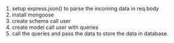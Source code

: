 1. setup express.json() to parse the incoming data in req.body
2. install mongoose
3. create schema call user
4. create model call user with queries
5. call the queries and pass the data to store the data in database.
